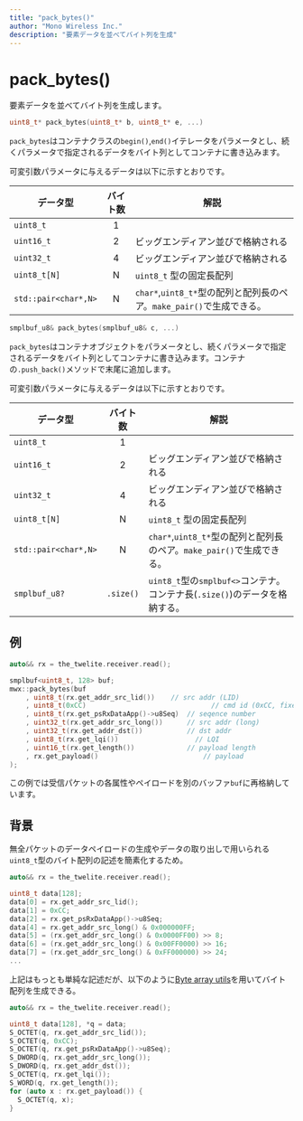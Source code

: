 ```yaml
---
title: "pack_bytes()"
author: "Mono Wireless Inc."
description: "要素データを並べてバイト列を生成"
---
```

# pack\_bytes()

要素データを並べてバイト列を生成します。

```cpp
uint8_t* pack_bytes(uint8_t* b, uint8_t* e, ...)
```

`pack_bytes`はコンテナクラスの`begin()`,`end()`イテレータをパラメータとし、続くパラメータで指定されるデータをバイト列としてコンテナに書き込みます。

可変引数パラメータに与えるデータは以下に示すとおりです。

| データ型                 | バイト数 | 解説                                                 |
| -------------------- | :--: | -------------------------------------------------- |
| `uint8_t`            |   1  |                                                    |
| `uint16_t`           |   2  | ビッグエンディアン並びで格納される                                  |
| `uint32_t`           |   4  | ビッグエンディアン並びで格納される                                  |
| `uint8_t[N]`         |   N  | `uint8_t` 型の固定長配列                                  |
| `std::pair<char*,N>` |   N  | `char*`,`uint8_t*`型の配列と配列長のペア。`make_pair()`で生成できる。 |



```cpp
smplbuf_u8& pack_bytes(smplbuf_u8& c, ...)
```

`pack_bytes`はコンテナオブジェクトをパラメータとし、続くパラメータで指定されるデータをバイト列としてコンテナに書き込みます。コンテナの`.push_back()`メソッドで末尾に追加します。

可変引数パラメータに与えるデータは以下に示すとおりです。

| データ型                 |    バイト数   | 解説                                                    |
| -------------------- | :-------: | ----------------------------------------------------- |
| `uint8_t`            |     1     |                                                       |
| `uint16_t`           |     2     | ビッグエンディアン並びで格納される                                     |
| `uint32_t`           |     4     | ビッグエンディアン並びで格納される                                     |
| `uint8_t[N]`         |     N     | `uint8_t` 型の固定長配列                                     |
| `std::pair<char*,N>` |     N     | `char*`,`uint8_t*`型の配列と配列長のペア。`make_pair()`で生成できる。    |
| `smplbuf_u8?`        | `.size()` | `uint8_t`型の`smplbuf<>`コンテナ。コンテナ長(`.size()`)のデータを格納する。 |



## 例

```cpp
auto&& rx = the_twelite.receiver.read();

smplbuf<uint8_t, 128> buf;
mwx::pack_bytes(buf
	, uint8_t(rx.get_addr_src_lid())	// src addr (LID)
	, uint8_t(0xCC)							      // cmd id (0xCC, fixed)
	, uint8_t(rx.get_psRxDataApp()->u8Seq)	// seqence number
	, uint32_t(rx.get_addr_src_long())		// src addr (long)
	, uint32_t(rx.get_addr_dst())			// dst addr
	, uint8_t(rx.get_lqi())					  // LQI
	, uint16_t(rx.get_length())				// payload length
	, rx.get_payload() 						    // payload
);
```

この例では受信パケットの各属性やペイロードを別のバッファ`buf`に再格納しています。



## 背景

無全パケットのデータペイロードの生成やデータの取り出しで用いられる`uint8_t`型のバイト配列の記述を簡素化するため。

```cpp
auto&& rx = the_twelite.receiver.read();

uint8_t data[128];
data[0] = rx.get_addr_src_lid();
data[1] = 0xCC;
data[2] = rx.get_psRxDataApp()->u8Seq;
data[4] = rx.get_addr_src_long() & 0x000000FF;
data[5] = (rx.get_addr_src_long() & 0x0000FF00) >> 8;
data[6] = (rx.get_addr_src_long() & 0x00FF0000) >> 16;
data[7] = (rx.get_addr_src_long() & 0xFF000000) >> 24;
...
```

上記はもっとも単純な記述だが、以下のように[Byte array utils](byte-array-utils.md)を用いてバイト配列を生成できる。

```cpp
auto&& rx = the_twelite.receiver.read();

uint8_t data[128], *q = data;
S_OCTET(q, rx.get_addr_src_lid());
S_OCTET(q, 0xCC);
S_OCTET(q, rx.get_psRxDataApp()->u8Seq);
S_DWORD(q, rx.get_addr_src_long());
S_DWORD(q, rx.get_addr_dst());
S_OCTET(q, rx.get_lqi());
S_WORD(q, rx.get_length());
for (auto x : rx.get_payload()) {
  S_OCTET(q, x);
}
```
